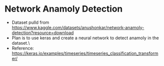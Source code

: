 # Network Anamoly Detection

- Dataset pulld from https://www.kaggle.com/datasets/anushonkar/network-anamoly-detection?resource=download
- Plan is to use keras and create a neural network to detect anamoly in the dataset.\
- Reference: https://keras.io/examples/timeseries/timeseries_classification_transformer/